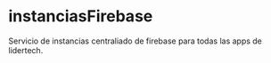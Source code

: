# instanciasFirebase
Servicio de instancias centraliado de firebase para todas las apps de lidertech.
